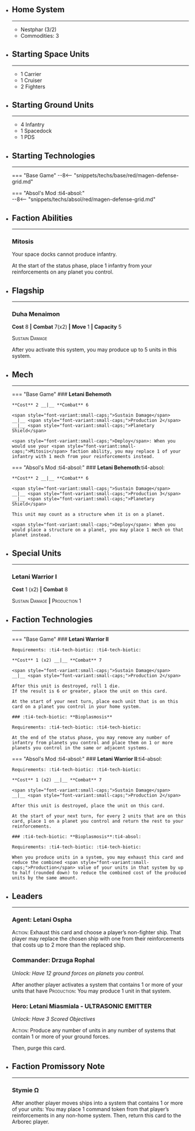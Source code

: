 <div class="grid cards" markdown>

-   ## __Home System__

    ---

    * Nestphar (3/2)
    * Commodities: 3

</div>

<div class="grid cards" markdown>

-   ## __Starting Space Units__

    ---

    * 1 Carrier
    * 1 Cruiser
    * 2 Fighters

-   ## __Starting Ground Units__

    ---

    * 4 Infantry
    * 1 Spacedock
    * 1 PDS

-   ## __Starting Technologies__

    ---
    === "Base Game"
        --8<-- "snippets/techs/base/red/magen-defense-grid.md"

    === "Absol's Mod :ti4-absol:"  
        --8<-- "snippets/techs/absol/red/magen-defense-grid.md"

-   ## __Faction Abilities__

    ---
    ### **Mitosis**

    Your space docks cannot produce infantry.  
    
    At the start of the status phase, place 1 infantry from your reinforcements on any planet you control.

-   ## __Flagship__

    ---
    ### **Duha Menaimon**
    
    **Cost** 8 __|__ **Combat** 7(x2) __|__ **Move** 1 __|__ **Capacity** 5
    
    <span style="font-variant:small-caps;">Sustain Damage</span>

    After you activate this system, you may produce up to 5 units in this system.

-   ## __Mech__

    ---
    === "Base Game"
        ### **Letani Behemoth**
        
        **Cost** 2 __|__ **Combat** 6
        
        <span style="font-variant:small-caps;">Sustain Damage</span> 
        __|__ <span style="font-variant:small-caps;">Production 2</span> 
        __|__ <span style="font-variant:small-caps;">Planetary Shield</span>

        <span style="font-variant:small-caps;">Deploy</span>: When you would use your <span style="font-variant:small-caps;">Mitosis</span> faction ability, you may replace 1 of your infantry with 1 mech from your reinforcements instead.

    === "Absol's Mod :ti4-absol:"
        ### **Letani Behemoth**:ti4-absol:
        
        **Cost** 2 __|__ **Combat** 6
        
        <span style="font-variant:small-caps;">Sustain Damage</span> 
        __|__ <span style="font-variant:small-caps;">Production 3</span> 
        __|__ <span style="font-variant:small-caps;">Planetary Shield</span>

        This unit may count as a structure when it is on a planet.

        <span style="font-variant:small-caps;">Deploy</span>: When you would place a structure on a planet, you may place 1 mech on that planet instead.

</div>

<div class="grid cards" markdown>

-   ## __Special Units__

    ---
    ### **Letani Warrior I**
    
    **Cost** 1 (x2) __|__ **Combat** 8

    <span style="font-variant:small-caps;">Sustain Damage</span> 
    __|__ <span style="font-variant:small-caps;">Production 1</span> 

</div>

<div class="grid cards" markdown>

-   ## __Faction Technologies__

    ---
    === "Base Game"
        ### **Letani Warrior II** 

        Requirements: :ti4-tech-biotic: :ti4-tech-biotic:

        **Cost** 1 (x2) __|__ **Combat** 7

        <span style="font-variant:small-caps;">Sustain Damage</span> 
        __|__ <span style="font-variant:small-caps;">Production 2</span> 
        
        After this unit is destroyed, roll 1 die. 
        If the result is 6 or greater, place the unit on this card. 
        
        At the start of your next turn, place each unit that is on this card on a planet you control in your home system.

        ### :ti4-tech-biotic: **Bioplasmosis**

        Requirements: :ti4-tech-biotic: :ti4-tech-biotic:

        At the end of the status phase, you may remove any number of infantry from planets you control and place them on 1 or more planets you control in the same or adjacent systems.

    === "Absol's Mod :ti4-absol:"
        ### **Letani Warrior II**:ti4-absol:

        Requirements: :ti4-tech-biotic: :ti4-tech-biotic:

        **Cost** 1 (x2) __|__ **Combat** 7

        <span style="font-variant:small-caps;">Sustain Damage</span> 
        __|__ <span style="font-variant:small-caps;">Production 2</span> 
        
        After this unit is destroyed, place the unit on this card. 
        
        At the start of your next turn, for every 2 units that are on this card, place 1 on a planet you control and return the rest to your reinforcements.

        ### :ti4-tech-biotic: **Bioplasmosis**:ti4-absol:

        Requirements: :ti4-tech-biotic: :ti4-tech-biotic:

        When you produce units in a system, you may exhaust this card and reduce the combined <span style="font-variant:small-caps;">Production</span> value of your units in that system by up to half (rounded down) to reduce the combined cost of the produced units by the same amount.

-   ## __Leaders__

    ---
    ### **Agent**: Letani Ospha
    
    <span style="font-variant:small-caps;">Action</span>: Exhaust this card and choose a player’s non-fighter ship.
    That player may replace the chosen ship with one from their reinforcements that costs up to 2 more than the replaced ship.

    ### **Commander**: Drzuga Rophal
    
    _Unlock: Have 12 ground forces on planets you control._

    After another player activates a system that contains 1 or more of your units that have <span style="font-variant:small-caps;">Production</span>: 
    You may produce 1 unit in that system.

    ### **Hero**: Letani Miasmiala - ULTRASONIC EMITTER
    
    _Unlock: Have 3 Scored Objectives_

    <span style="font-variant:small-caps;">Action</span>: Produce any number of units in any number of systems that contain 1 or more of your ground forces.
    
    Then, purge this card.

-   ## __Faction Promissory Note__

    ---
    ### **Stymie Ω**
    
    After another player moves ships into a system that contains 1 or more of your units: You may place 1 command token from that player’s reinforcements in any non-home system. Then, return this card to the Arborec player.

</div>